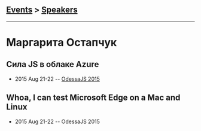 ## [Events](../README.md) > [Speakers](../speakers.md)
---

# Маргарита Остапчук

## Сила JS в облаке Azure
- 2015 Aug 21-22 -- [OdessaJS 2015](https://youtu.be/wBKr4J5an5E)    
## Whoa, I can test Microsoft Edge on a Mac and Linux
- 2015 Aug 21-22 -- OdessaJS 2015    
